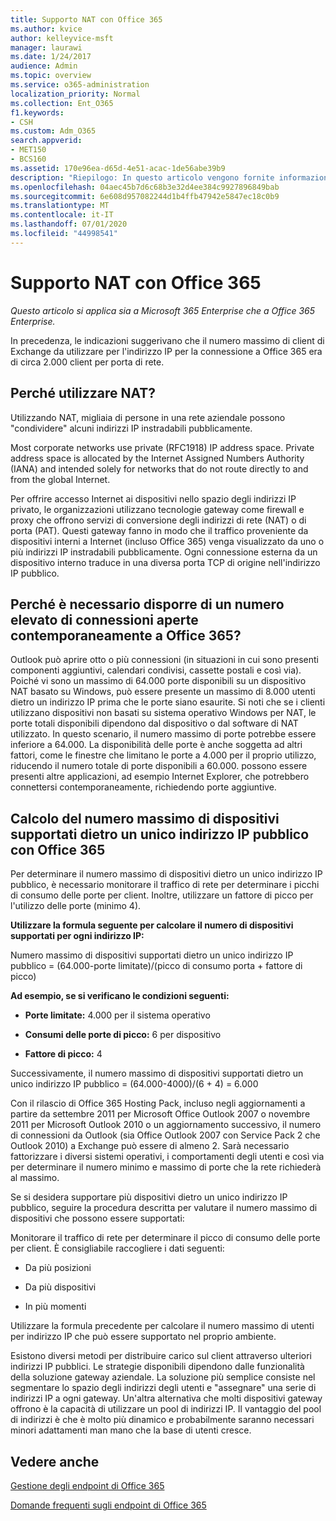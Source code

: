 ```yaml
---
title: Supporto NAT con Office 365
ms.author: kvice
author: kelleyvice-msft
manager: laurawi
ms.date: 1/24/2017
audience: Admin
ms.topic: overview
ms.service: o365-administration
localization_priority: Normal
ms.collection: Ent_O365
f1.keywords:
- CSH
ms.custom: Adm_O365
search.appverid:
- MET150
- BCS160
ms.assetid: 170e96ea-d65d-4e51-acac-1de56abe39b9
description: "Riepilogo: In questo articolo vengono fornite informazioni dettagliate su come calcolare il numero approssimativo di client che è possibile utilizzare per ciascun indirizzo IP all'interno dell'organizzazione utilizzando NAT (Network Address Translation)."
ms.openlocfilehash: 04aec45b7d6c68b3e32d4ee384c9927896849bab
ms.sourcegitcommit: 6e608d957082244d1b4ffb47942e5847ec18c0b9
ms.translationtype: MT
ms.contentlocale: it-IT
ms.lasthandoff: 07/01/2020
ms.locfileid: "44998541"
---
```

# <a name="nat-support-with-office-365"></a>Supporto NAT con Office 365

*Questo articolo si applica sia a Microsoft 365 Enterprise che a Office 365 Enterprise.*

In precedenza, le indicazioni suggerivano che il numero massimo di client di Exchange da utilizzare per l'indirizzo IP per la connessione a Office 365 era di circa 2.000 client per porta di rete.
  
## <a name="why-use-nat"></a>Perché utilizzare NAT?

Utilizzando NAT, migliaia di persone in una rete aziendale possono "condividere" alcuni indirizzi IP instradabili pubblicamente.
  
Most corporate networks use private (RFC1918) IP address space. Private address space is allocated by the Internet Assigned Numbers Authority (IANA) and intended solely for networks that do not route directly to and from the global Internet.
  
Per offrire accesso Internet ai dispositivi nello spazio degli indirizzi IP privato, le organizzazioni utilizzano tecnologie gateway come firewall e proxy che offrono servizi di conversione degli indirizzi di rete (NAT) o di porta (PAT). Questi gateway fanno in modo che il traffico proveniente da dispositivi interni a Internet (incluso Office 365) venga visualizzato da uno o più indirizzi IP instradabili pubblicamente. Ogni connessione esterna da un dispositivo interno traduce in una diversa porta TCP di origine nell'indirizzo IP pubblico. 
  
## <a name="why-do-you-need-to-have-so-many-connections-open-to-office-365-at-the-same-time"></a>Perché è necessario disporre di un numero elevato di connessioni aperte contemporaneamente a Office 365?

Outlook può aprire otto o più connessioni (in situazioni in cui sono presenti componenti aggiuntivi, calendari condivisi, cassette postali e così via). Poiché vi sono un massimo di 64.000 porte disponibili su un dispositivo NAT basato su Windows, può essere presente un massimo di 8.000 utenti dietro un indirizzo IP prima che le porte siano esaurite. Si noti che se i clienti utilizzano dispositivi non basati su sistema operativo Windows per NAT, le porte totali disponibili dipendono dal dispositivo o dal software di NAT utilizzato. In questo scenario, il numero massimo di porte potrebbe essere inferiore a 64.000. La disponibilità delle porte è anche soggetta ad altri fattori, come le finestre che limitano le porte a 4.000 per il proprio utilizzo, riducendo il numero totale di porte disponibili a 60.000. possono essere presenti altre applicazioni, ad esempio Internet Explorer, che potrebbero connettersi contemporaneamente, richiedendo porte aggiuntive.
  
## <a name="calculating-maximum-supported-devices-behind-a-single-public-ip-address-with-office-365"></a>Calcolo del numero massimo di dispositivi supportati dietro un unico indirizzo IP pubblico con Office 365

Per determinare il numero massimo di dispositivi dietro un unico indirizzo IP pubblico, è necessario monitorare il traffico di rete per determinare i picchi di consumo delle porte per client. Inoltre, utilizzare un fattore di picco per l'utilizzo delle porte (minimo 4). 
  
 **Utilizzare la formula seguente per calcolare il numero di dispositivi supportati per ogni indirizzo IP:**
  
Numero massimo di dispositivi supportati dietro un unico indirizzo IP pubblico = (64.000-porte limitate)/(picco di consumo porta + fattore di picco)
  
 **Ad esempio, se si verificano le condizioni seguenti:**
  
- **Porte limitate:** 4.000 per il sistema operativo

- **Consumi delle porte di picco:** 6 per dispositivo

- **Fattore di picco:** 4

Successivamente, il numero massimo di dispositivi supportati dietro un unico indirizzo IP pubblico = (64.000-4000)/(6 + 4) = 6.000
  
Con il rilascio di Office 365 Hosting Pack, incluso negli aggiornamenti a partire da settembre 2011 per Microsoft Office Outlook 2007 o novembre 2011 per Microsoft Outlook 2010 o un aggiornamento successivo, il numero di connessioni da Outlook (sia Office Outlook 2007 con Service Pack 2 che Outlook 2010) a Exchange può essere di almeno 2. Sarà necessario fattorizzare i diversi sistemi operativi, i comportamenti degli utenti e così via per determinare il numero minimo e massimo di porte che la rete richiederà al massimo.
  
Se si desidera supportare più dispositivi dietro un unico indirizzo IP pubblico, seguire la procedura descritta per valutare il numero massimo di dispositivi che possono essere supportati:
  
Monitorare il traffico di rete per determinare il picco di consumo delle porte per client. È consigliabile raccogliere i dati seguenti:
  
- Da più posizioni
    
- Da più dispositivi
    
- In più momenti
    
Utilizzare la formula precedente per calcolare il numero massimo di utenti per indirizzo IP che può essere supportato nel proprio ambiente.
  
Esistono diversi metodi per distribuire carico sul client attraverso ulteriori indirizzi IP pubblici. Le strategie disponibili dipendono dalle funzionalità della soluzione gateway aziendale. La soluzione più semplice consiste nel segmentare lo spazio degli indirizzi degli utenti e "assegnare" una serie di indirizzi IP a ogni gateway. Un'altra alternativa che molti dispositivi gateway offrono è la capacità di utilizzare un pool di indirizzi IP. Il vantaggio del pool di indirizzi è che è molto più dinamico e probabilmente saranno necessari minori adattamenti man mano che la base di utenti cresce.
  
## <a name="see-also"></a>Vedere anche

[Gestione degli endpoint di Office 365](https://support.office.com/article/99cab9d4-ef59-4207-9f2b-3728eb46bf9a)
  
[Domande frequenti sugli endpoint di Office 365](https://support.office.com/article/d4088321-1c89-4b96-9c99-54c75cae2e6d)
